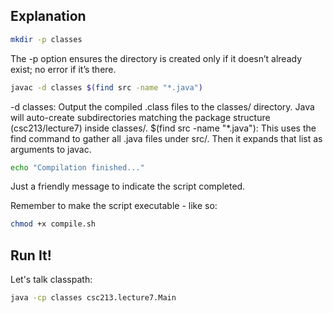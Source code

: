 ## Explanation ##

```bash
mkdir -p classes
```

The -p option ensures the directory is created only if it doesn’t already exist; no error if it’s there.

```bash
javac -d classes $(find src -name "*.java")
```

-d classes: Output the compiled .class files to the classes/ directory. Java will auto-create subdirectories matching the package structure (csc213/lecture7) inside classes/.
$(find src -name "*.java"): This uses the find command to gather all .java files under src/. Then it expands that list as arguments to javac.

```bash
echo "Compilation finished..."
```

Just a friendly message to indicate the script completed.

Remember to make the script executable - like so:

```bash
chmod +x compile.sh
```

## Run It!  ##

Let's talk classpath:

```bash
java -cp classes csc213.lecture7.Main
```

